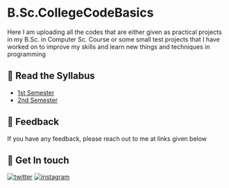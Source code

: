 
# B.Sc.CollegeCodeBasics

Here I am uploading all the codes that are either given as practical projects in my B.Sc. in Computer Sc. Course or some small test projects that I have worked on to improve my skills and learn new things and techniques  in programming






## 🔗 Read the Syllabus

- [1st Semester](https://github.com/PriyanshuMallick/B.Sc.CollegeCodeBasics/blob/main/1st_Semester/Syllabus_for_1st_Semester.md)
- [2nd Semester](https://github.com/PriyanshuMallick/B.Sc.CollegeCodeBasics/blob/main/2nd_Semester/Syllabus_for_2nd_Semester.md)


## 🤖 Feedback

If you have any feedback, please reach out to me at links given below


## 🔗 Get In touch

[![twitter](https://img.shields.io/badge/twitter-1DA1F2?style=for-the-badge&logo=twitter&logoColor=white)](https://twitter.com/mallickpri)
[![instagram](https://img.shields.io/badge/Instagram-E4405F?style=for-the-badge&logo=instagram&logoColor=white)](https://instagram.com/mallickpriyanshu)

